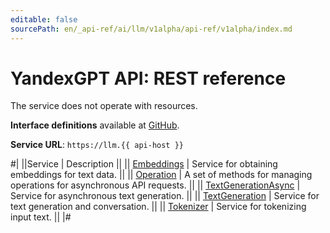 ```yaml
---
editable: false
sourcePath: en/_api-ref/ai/llm/v1alpha/api-ref/v1alpha/index.md
---
```


# YandexGPT API: REST reference

The service does not operate with resources.

**Interface definitions** available at [GitHub](https://github.com/yandex-cloud/cloudapi/tree/master/yandex/cloud/ai/llm/v1alpha).

**Service URL**: `https://llm.{{ api-host }}`

#|
||Service | Description ||
|| [Embeddings](Embeddings/index.md) | Service for obtaining embeddings for text data. ||
|| [Operation](Operation/index.md) | A set of methods for managing operations for asynchronous API requests. ||
|| [TextGenerationAsync](TextGenerationAsync/index.md) | Service for asynchronous text generation. ||
|| [TextGeneration](TextGeneration/index.md) | Service for text generation and conversation. ||
|| [Tokenizer](Tokenizer/index.md) | Service for tokenizing input text. ||
|#